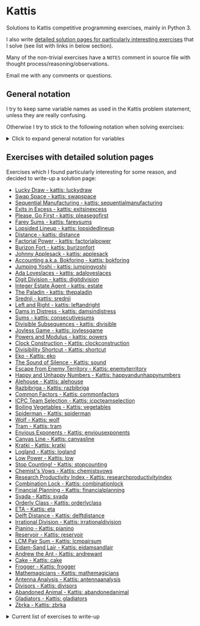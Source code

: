 # Kattis

Solutions to Kattis competitive programming exercises, mainly in Python 3. 

I also write [detailed solution pages for particularly interesting exercises](#exercises-with-detailed-solution-pages) that I solve (see list with links in below section).

Many of the non-trivial exercises have a `NOTES` comment in source file with thought process/reasoning/observations.

Email me with any comments or questions.

## General notation

I try to keep same variable names as used in the Kattis problem statement, unless they are really confusing.

Otherwise I try to stick to the following notation when solving exercises:
<details>
<summary>Click to expand general notation for variables</summary>

```
s : a string
c : a single character
d : a dictionary/hashmap
res : whatever the final result is
inps : if inputs require some kind of processing
curr,prev,best : when doing some kind of updating of current vs. previous vs. overall best values
cnt : when counting something
seen : when storing some kind of lookup of previously seen values, visited nodes in a graph, etc.
flg : a flag boolean for exiting loops or tracking if conditions are met
t,T,tc,TC : testcases
q,Q : queries
x,xs : generic names for moving through an iterable
r,c,R,C,dr,dc : current row/column, number of rows/columns in a grid, change in row/column
moves : allowed moves in some kind of grid or maze, e.g. [(-1,0), (0,1)]
board,grid : state of some kind of input maze/game board/grid configuration
acc : accumulator/range sum
dp : dynamic programming array
goods,bads : for combinatorics exercises when counting good/bad objects or states
stk : a stack
q,pq : queue, priority queue of some kind
ss,mm,hh : when working with dates and times
hi,lo,mid : when binary searching
PRECOMPUTE,LOOKUP,REF : in exercises with multiple queries of a precomputed answer
```
</details>


## Exercises with detailed solution pages

Exercises which I found particularly interesting for some reason, and decided to write-up a solution page:

- [Lucky Draw - kattis: luckydraw](https://github.com/benjaminzwhite/kattis/blob/main/detailed_solutions/luckydraw.md)
- [Swap Space - kattis: swapspace](https://github.com/benjaminzwhite/kattis/blob/main/detailed_solutions/swapspace.md)
- [Sequential Manufacturing - kattis: sequentialmanufacturing](https://github.com/benjaminzwhite/kattis/blob/main/detailed_solutions/sequentialmanufacturing.md)
- [Exits in Excess - kattis: exitsinexcess](https://github.com/benjaminzwhite/kattis/blob/main/detailed_solutions/exitsinexcess.md)
- [Please, Go First - kattis: pleasegofirst](https://github.com/benjaminzwhite/kattis/blob/main/detailed_solutions/pleasegofirst.md)
- [Farey Sums - kattis: fareysums](https://github.com/benjaminzwhite/kattis/blob/main/detailed_solutions/fareysums.md)
- [Lopsided Lineup - kattis: lopsidedlineup](https://github.com/benjaminzwhite/kattis/blob/main/detailed_solutions/lopsidedlineup.md)
- [Distance - kattis: distance](https://github.com/benjaminzwhite/kattis/blob/main/detailed_solutions/distance.md)
- [Factorial Power - kattis: factorialpower](https://github.com/benjaminzwhite/kattis/blob/main/detailed_solutions/factorialpower.md)
- [Burizon Fort - kattis: burizonfort](https://github.com/benjaminzwhite/kattis/blob/main/detailed_solutions/burizonfort.md)
- [Johnny Applesack - kattis: applesack](https://github.com/benjaminzwhite/kattis/blob/main/detailed_solutions/applesack.md)
- [Accounting a.k.a. Bokforing - kattis: bokforing](https://github.com/benjaminzwhite/kattis/blob/main/detailed_solutions/bokforing.md)
- [Jumping Yoshi - kattis: jumpingyoshi](https://github.com/benjaminzwhite/kattis/blob/main/detailed_solutions/jumpingyoshi.md)
- [Ada Loveslaces - kattis: adaloveslaces](https://github.com/benjaminzwhite/kattis/blob/main/detailed_solutions/adaloveslaces.md)
- [Digit Division - kattis: digitdivision](https://github.com/benjaminzwhite/kattis/blob/main/detailed_solutions/digitdivision.md)
- [Integer Estate Agent - kattis: estate](https://github.com/benjaminzwhite/kattis/blob/main/detailed_solutions/estate.md)
- [The Paladin - kattis: thepaladin](https://github.com/benjaminzwhite/kattis/blob/main/detailed_solutions/thepaladin.md)
- [Srednji - kattis: srednji](https://github.com/benjaminzwhite/kattis/blob/main/detailed_solutions/srednji.md)
- [Left and Right - kattis: leftandright](https://github.com/benjaminzwhite/kattis/blob/main/detailed_solutions/leftandright.md)
- [Dams in Distress - kattis: damsindistress](https://github.com/benjaminzwhite/kattis/blob/main/detailed_solutions/damsindistress.md)
- [Sums - kattis: consecutivesums](https://github.com/benjaminzwhite/kattis/blob/main/detailed_solutions/consecutivesums.md)
- [Divisible Subsequences - kattis: divisible](https://github.com/benjaminzwhite/kattis/blob/main/detailed_solutions/divisible.md)
- [Joyless Game - kattis: joylessgame](https://github.com/benjaminzwhite/kattis/blob/main/detailed_solutions/joylessgame.md)
- [Powers and Modulus - kattis: powers](https://github.com/benjaminzwhite/kattis/blob/main/detailed_solutions/powers.md)
- [Clock Construction - Kattis: clockconstruction](https://github.com/benjaminzwhite/kattis/blob/main/detailed_solutions/clockconstruction.md)
- [Divisibility Shortcut - Kattis: shortcut](https://github.com/benjaminzwhite/kattis/blob/main/detailed_solutions/shortcut.md)
- [Eko - Kattis: eko](https://github.com/benjaminzwhite/kattis/blob/main/detailed_solutions/eko.md)
- [The Sound of Silence - Kattis: sound](https://github.com/benjaminzwhite/kattis/blob/main/detailed_solutions/sound.md)
- [Escape from Enemy Territory - Kattis: enemyterritory](https://github.com/benjaminzwhite/kattis/blob/main/detailed_solutions/enemyterritory.md)
- [Happy and Unhappy Numbers - Kattis: happyandunhappynumbers](https://github.com/benjaminzwhite/kattis/blob/main/detailed_solutions/happyandunhappynumbers.md)
- [Alehouse - Kattis: alehouse](https://github.com/benjaminzwhite/kattis/blob/main/detailed_solutions/alehouse.md)
- [Razbibriga - Kattis: razbibriga](https://github.com/benjaminzwhite/kattis/blob/main/detailed_solutions/razbibriga.md)
- [Common Factors - Kattis: commonfactors](https://github.com/benjaminzwhite/kattis/blob/main/detailed_solutions/commonfactors.md)
- [ICPC Team Selection - Kattis: icpcteamselection](https://github.com/benjaminzwhite/kattis/blob/main/detailed_solutions/icpcteamselection.md)
- [Boiling Vegetables - Kattis: vegetables](https://github.com/benjaminzwhite/kattis/blob/main/detailed_solutions/vegetables.md)
- [Spiderman - Kattis: spiderman](https://github.com/benjaminzwhite/kattis/blob/main/detailed_solutions/spiderman.md)
- [Wolf - Kattis: wolf](https://github.com/benjaminzwhite/kattis/blob/main/detailed_solutions/wolf.md)
- [Tram - Kattis: tram](https://github.com/benjaminzwhite/kattis/blob/main/detailed_solutions/tram.md)
- [Envious Exponents - Kattis: enviousexponents](https://github.com/benjaminzwhite/kattis/blob/main/detailed_solutions/enviousexponents.md)
- [Canvas Line - Kattis: canvasline](https://github.com/benjaminzwhite/kattis/blob/main/detailed_solutions/canvasline.md)
- [Kratki - Kattis: kratki](https://github.com/benjaminzwhite/kattis/blob/main/detailed_solutions/kratki.md)
- [Logland - Kattis: logland](https://github.com/benjaminzwhite/kattis/blob/main/detailed_solutions/logland.md)
- [Low Power - Kattis: low](https://github.com/benjaminzwhite/kattis/blob/main/detailed_solutions/low.md)
- [Stop Counting! - Kattis: stopcounting](https://github.com/benjaminzwhite/kattis/blob/main/detailed_solutions/stopcounting.md)
- [Chemist's Vows - Kattis: chemistsvows](https://github.com/benjaminzwhite/kattis/blob/main/detailed_solutions/chemistsvows.md)
- [Research Productivity Index - Kattis: researchproductivityindex](https://github.com/benjaminzwhite/kattis/blob/main/detailed_solutions/researchproductivityindex.md)
- [Combination Lock - Kattis: combinationlock](https://github.com/benjaminzwhite/kattis/blob/main/detailed_solutions/combinationlock.md)
- [Financial Planning - Kattis: financialplanning](https://github.com/benjaminzwhite/kattis/blob/main/detailed_solutions/financialplanning.md)
- [Svada - Kattis: svada](https://github.com/benjaminzwhite/kattis/blob/main/detailed_solutions/svada.md)
- [Orderly Class - Kattis: orderlyclass](https://github.com/benjaminzwhite/kattis/blob/main/detailed_solutions/orderlyclass.md)
- [ETA - Kattis: eta](https://github.com/benjaminzwhite/kattis/blob/main/detailed_solutions/eta.md)
- [Delft Distance - Kattis: delftdistance](https://github.com/benjaminzwhite/kattis/blob/main/detailed_solutions/delftdistance.md)
- [Irrational Division - Kattis: irrationaldivision](https://github.com/benjaminzwhite/kattis/blob/main/detailed_solutions/irrationaldivision.md)
- [Pianino - Kattis: pianino](https://github.com/benjaminzwhite/kattis/blob/main/detailed_solutions/pianino.md)
- [Reservoir - Kattis: reservoir](https://github.com/benjaminzwhite/kattis/blob/main/detailed_solutions/reservoir.md)
- [LCM Pair Sum - Kattis: lcmpairsum](https://github.com/benjaminzwhite/kattis/blob/main/detailed_solutions/lcmpairsum.md)
- [Eidam-Sand Lair - Kattis: eidamsandlair](https://github.com/benjaminzwhite/kattis/blob/main/detailed_solutions/eidamsandlair.md)
- [Andrew the Ant - Kattis: andrewant](https://github.com/benjaminzwhite/kattis/blob/main/detailed_solutions/andrewant.md)
- [Cake - Kattis: cake](https://github.com/benjaminzwhite/kattis/blob/main/detailed_solutions/cake.md)
- [Frogger - Kattis: frogger](https://github.com/benjaminzwhite/kattis/blob/main/detailed_solutions/frogger.md)
- [Mathemagicians - Kattis: mathemagicians](https://github.com/benjaminzwhite/kattis/blob/main/detailed_solutions/mathemagicians.md)
- [Antenna Analysis - Kattis: antennaanalysis](https://github.com/benjaminzwhite/kattis/blob/main/detailed_solutions/antennaanalysis.md)
- [Divisors - Kattis: divisors](https://github.com/benjaminzwhite/kattis/blob/main/detailed_solutions/divisors.md)
- [Abandoned Animal - Kattis: abandonedanimal](https://github.com/benjaminzwhite/kattis/blob/main/detailed_solutions/abandonedanimal.md)
- [Gladiators - Kattis: gladiators](https://github.com/benjaminzwhite/kattis/blob/main/detailed_solutions/gladiators.md)
- [Zbrka - Kattis: zbrka](https://github.com/benjaminzwhite/kattis/blob/main/detailed_solutions/zbrka.md)

<details>
<summary>Current list of exercises to write-up</summary>
  
- Ocean Monument
- Brick Wall (redo the dynamic programming approach)
  
</details>
